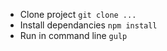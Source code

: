 - Clone project ``git clone ...``
- Install dependancies ``npm install``
- Run in command line ``gulp``